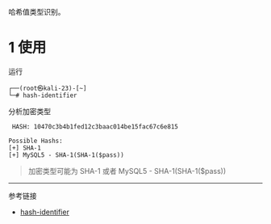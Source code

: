 哈希值类型识别。

# 1 使用

运行

```shell
┌──(root㉿kali-23)-[~]
└─# hash-identifier
```

分析加密类型

```
 HASH: 10470c3b4b1fed12c3baac014be15fac67c6e815
```

```
Possible Hashs:
[+] SHA-1
[+] MySQL5 - SHA-1(SHA-1($pass))
```

> 加密类型可能为 SHA-1 或者 MySQL5 - SHA-1(SHA-1($pass))

---

参考链接

- [hash-identifier](https://www.kali.org/tools/hash-identifier/#hash-identifier)